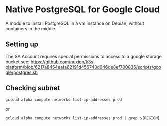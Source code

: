 # Native PostgreSQL for Google Cloud

A module to install PostgreSQL in a vm instance on Debian, without containers in the middle. 


## Setting up

The SA Account requires special permissions to access to a google storage bucket
see:
https://github.com/nuxion/k3s-platform/blob/6217a8454eafa62191d456743d646de8ef700836/scripts/google/postgres.sh


## Checking subnet

```
gcloud alpha compute networks list-ip-addresses prod
```

or 

```
gcloud alpha compute networks list-ip-addresses prod | grep ${REGION}
```
